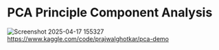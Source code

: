 # PCA Principle Component Analysis
![Screenshot 2025-04-17 155327](https://github.com/user-attachments/assets/b35518ba-36d2-4921-8b67-669ff6b2a921)
https://www.kaggle.com/code/prajwalghotkar/pca-demo
